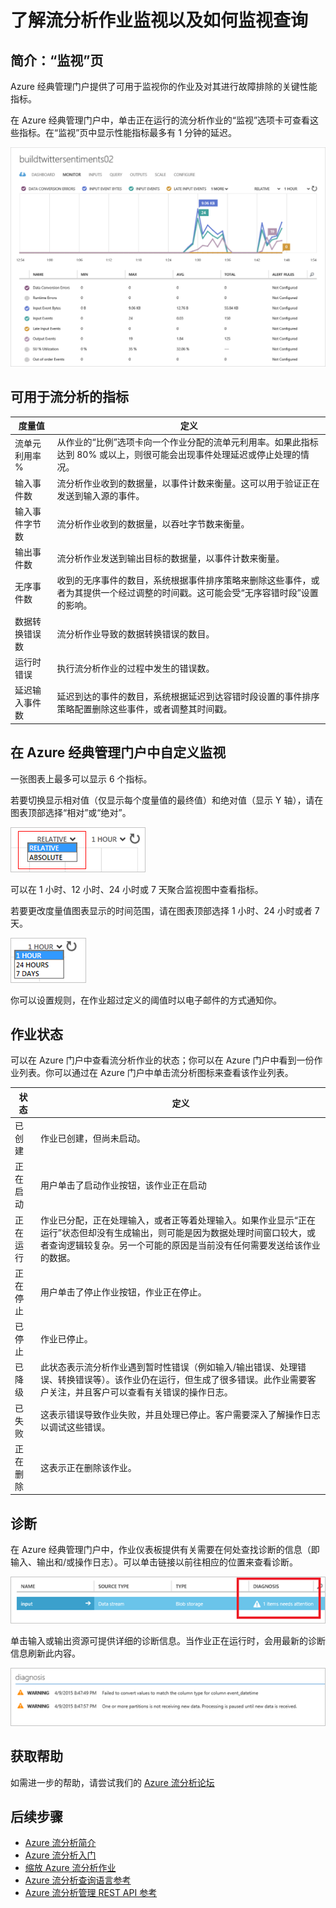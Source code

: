 <properties 
	pageTitle="了解流分析作业监视 | Azure" 
	description="了解流分析作业监视" 
	keywords="查询监视器"
	services="stream-analytics" 
	documentationCenter="" 
	authors="jeffstokes72" 
	manager="paulettm" 
	editor="cgronlun"/>

<tags 
	ms.service="stream-analytics" 
	ms.date="05/03/2016" 
	wacn.date="06/20/2016"/>

# 了解流分析作业监视以及如何监视查询

## 简介：“监视”页

Azure 经典管理门户提供了可用于监视你的作业及对其进行故障排除的关键性能指标。

在 Azure 经典管理门户中，单击正在运行的流分析作业的“监视”选项卡可查看这些指标。在“监视”页中显示性能指标最多有 1 分钟的延迟。

  ![监视作业仪表板](./media/stream-analytics-monitoring/01-stream-analytics-monitoring.png)

## 可用于流分析的指标  

| 度量值 | 定义 |
|--------|-------------|
| 流单元利用率 % | 从作业的“比例”选项卡向一个作业分配的流单元利用率。如果此指标达到 80% 或以上，则很可能会出现事件处理延迟或停止处理的情况。 |
| 输入事件数 | 流分析作业收到的数据量，以事件计数来衡量。这可以用于验证正在发送到输入源的事件。 |
| 输入事件字节数 | 流分析作业收到的数据量，以吞吐字节数来衡量。 |
| 输出事件数 | 流分析作业发送到输出目标的数据量，以事件计数来衡量。 |
| 无序事件数 | 收到的无序事件的数目，系统根据事件排序策略来删除这些事件，或者为其提供一个经过调整的时间戳。这可能会受“无序容错时段”设置的影响。 |
| 数据转换错误数 | 流分析作业导致的数据转换错误的数目。 |
| 运行时错误 | 执行流分析作业的过程中发生的错误数。 |
| 延迟输入事件数 | 延迟到达的事件的数目，系统根据延迟到达容错时段设置的事件排序策略配置删除这些事件，或者调整其时间戳。 |

## 在 Azure 经典管理门户中自定义监视 ##

一张图表上最多可以显示 6 个指标。

若要切换显示相对值（仅显示每个度量值的最终值）和绝对值（显示 Y 轴），请在图表顶部选择“相对”或“绝对”。

  ![查询监视器相对绝对](./media/stream-analytics-monitoring/02-stream-analytics-monitoring.png)

可以在 1 小时、12 小时、24 小时或 7 天聚合监视图中查看指标。

若要更改度量值图表显示的时间范围，请在图表顶部选择 1 小时、24 小时或者 7 天。

  ![查询监视器时间刻度](./media/stream-analytics-monitoring/03-stream-analytics-monitoring.png)

你可以设置规则，在作业超过定义的阈值时以电子邮件的方式通知你。

## 作业状态

可以在 Azure 门户中查看流分析作业的状态；你可以在 Azure 门户中看到一份作业列表。你可以通过在 Azure 门户中单击流分析图标来查看该作业列表。

| 状态 | 定义 |
|--------|------------|
| 已创建 | 作业已创建，但尚未启动。 |
| 正在启动 | 用户单击了启动作业按钮，该作业正在启动 |
| 正在运行 | 作业已分配，正在处理输入，或者正等着处理输入。如果作业显示“正在运行”状态但却没有生成输出，则可能是因为数据处理时间窗口较大，或者查询逻辑较复杂。另一个可能的原因是当前没有任何需要发送给该作业的数据。 |
| 正在停止 | 用户单击了停止作业按钮，作业正在停止。 |
| 已停止 | 作业已停止。 |
| 已降级 | 此状态表示流分析作业遇到暂时性错误（例如输入/输出错误、处理错误、转换错误等）。该作业仍在运行，但生成了很多错误。此作业需要客户关注，并且客户可以查看有关错误的操作日志。 |
| 已失败 | 这表示错误导致作业失败，并且处理已停止。客户需要深入了解操作日志以调试这些错误。 |
| 正在删除 | 这表示正在删除该作业。 |

## 诊断

在 Azure 经典管理门户中，作业仪表板提供有关需要在何处查找诊断的信息（即输入、输出和/或操作日志）。可以单击链接以前往相应的位置来查看诊断。

  ![查询监视器错误](./media/stream-analytics-monitoring/04-stream-analytics-monitoring.png)

单击输入或输出资源可提供详细的诊断信息。当作业正在运行时，会用最新的诊断信息刷新此内容。

  ![查询诊断](./media/stream-analytics-monitoring/05-stream-analytics-monitoring.png)

## 获取帮助
如需进一步的帮助，请尝试我们的 [Azure 流分析论坛](https://social.msdn.microsoft.com/Forums/zh-CN/home?forum=AzureStreamAnalytics)

## 后续步骤

- [Azure 流分析简介](/documentation/articles/stream-analytics-introduction)
- [Azure 流分析入门](/documentation/articles/stream-analytics-get-started)
- [缩放 Azure 流分析作业](/documentation/articles/stream-analytics-scale-jobs)
- [Azure 流分析查询语言参考](https://msdn.microsoft.com/zh-cn/library/azure/dn834998.aspx)
- [Azure 流分析管理 REST API 参考](https://msdn.microsoft.com/zh-cn/library/azure/dn835031.aspx)

<!---HONumber=Mooncake_0307_2016-->